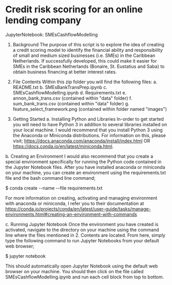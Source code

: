 # Credit risk scoring for an online lending company

JupyterNotebook: SMEsCashflowModelling

1. Background
The purpose of this script is to explore the idea of creating a credit scoring model to identify the financial ability and responsibility of small and medium sized businesses (i.e. SMEs) in the Caribbean Netherlands. If successfully developed, this could make it easier for SMEs in the Caribbean Netherlands (Bonaire, St. Eustatius and Saba) to obtain business financing at better interest rates. 


2. File Contents
Within this zip folder you will find the following files:
a. README.txt 
b. SMEsBankTransPrep.ipynb
c. SMEsCashflowModelling.ipynb
d. Requirements.txt
e. annon_bank_trans.csv (contained within "data" folder)
f. sum_bank_trans.csv (contained within "data" folder)
g. feature_select_framework.png (contained within folder named "images")


3. Getting Started
a. Installing Python and Libraries
In-order to get started you will need to have Python 3 in addition to several libraries installed on your local machine. I would recommend that you install Python 3 using the Anaconda or Miniconda distributions. For information on this, please visit; https://docs.anaconda.com/anaconda/install/index.html OR https://docs.conda.io/en/latest/miniconda.html. 

b. Creating an Environment
I would also recommend that you create a special environment specifically for running the Python code contained in the Jupyter Notebook files. After you have installed anaconda or miniconda on your machine, you can create an environment using the requirements.txt file and the bash command line command;

$ conda create --name <yourenvname> --file requirements.txt

For more information on creating, activating and managing environment with anaconda or miniconda, I refer you to their documentation at https://conda.io/projects/conda/en/latest/user-guide/tasks/manage-environments.html#creating-an-environment-with-commands

c. Running Jupyter Notebook
Once the environment you have created is activated, navigate to the directory on your machine using the command line where the files mentioned in 2. Contents are located. From here, simply type the following command to run Jupyter Notebooks from your default web browser;

$ jupyter notebook

This should automatically open Jupyter Notebook using the default web browser on your machine. You should then click on the file called SMEsCashflowModelling.ipynb and run each cell block from top to bottom. 

